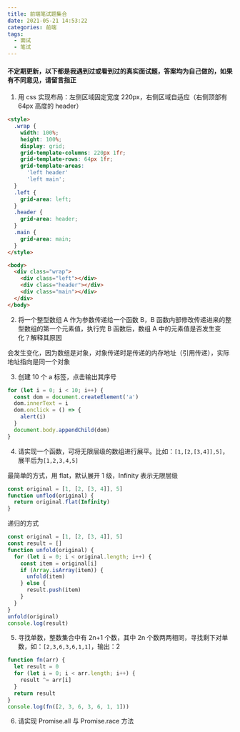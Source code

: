 ```yaml
---
title: 前端笔试题集合
date: 2021-05-21 14:53:22
categories: 前端
tags:
  - 面试
  - 笔试
---
```


#### 不定期更新，以下都是我遇到过或看到过的真实面试题，答案均为自己做的，如果有不同意见，请留言指正

1. 用 css 实现布局：左侧区域固定宽度 220px，右侧区域自适应（右侧顶部有 64px 高度的 header）

```html
<style>
  .wrap {
    width: 100%;
    height: 100%;
    display: grid;
    grid-template-columns: 220px 1fr;
    grid-template-rows: 64px 1fr;
    grid-template-areas:
      'left header'
      'left main';
  }
  .left {
    grid-area: left;
  }
  .header {
    grid-area: header;
  }
  .main {
    grid-area: main;
  }
</style>

<body>
  <div class="wrap">
    <div class="left"></div>
    <div class="header"></div>
    <div class="main"></div>
  </div>
</body>
```

2. 将一个整型数组 A 作为参数传递给一个函数 B，B 函数内部修改传递进来的整型数组的第一个元素值，执行完 B 函数后，数组 A 中的元素值是否发生变化？解释其原因

会发生变化，因为数组是对象，对象传递时是传递的内存地址（引用传递），实际地址指向是同一个对象

3. 创建 10 个 a 标签，点击输出其序号

```js
for (let i = 0; i < 10; i++) {
  const dom = document.createElement('a')
  dom.innerText = i
  dom.onclick = () => {
    alert(i)
  }
  document.body.appendChild(dom)
}
```

4. 请实现一个函数，可将无限层级的数组进行展平。比如：`[1,[2,[3,4]],5]`，展平后为`[1,2,3,4,5]`

最简单的方式，用 flat，默认展开 1 级，Infinity 表示无限层级

```js
const original = [1, [2, [3, 4]], 5]
function unflod(original) {
  return original.flat(Infinity)
}
```

递归的方式

```js
const original = [1, [2, [3, 4]], 5]
const result = []
function unfold(original) {
  for (let i = 0; i < original.length; i++) {
    const item = original[i]
    if (Array.isArray(item)) {
      unfold(item)
    } else {
      result.push(item)
    }
  }
}
unfold(original)
console.log(result)
```

5. 寻找单数，整数集合中有 2n+1 个数，其中 2n 个数两两相同，寻找剩下对单数，如：`[2,3,6,3,6,1,1]`，输出：2

```js
function fn(arr) {
  let result = 0
  for (let i = 0; i < arr.length; i++) {
    result ^= arr[i]
  }
  return result
}
console.log(fn([2, 3, 6, 3, 6, 1, 1]))
```

6. 请实现 Promise.all 与 Promise.race 方法
